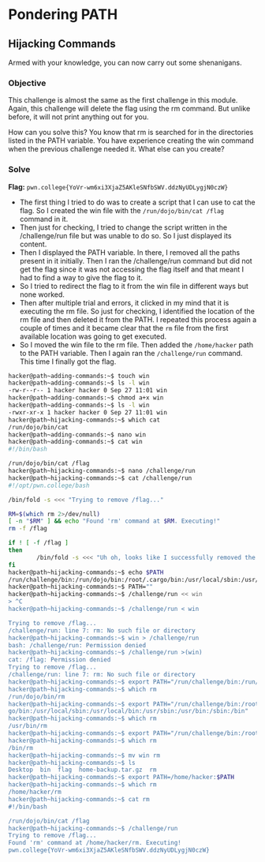 # Pondering PATH

## Hijacking Commands
Armed with your knowledge, you can now carry out some shenanigans.

### Objective
This challenge is almost the same as the first challenge in this module. Again, this challenge will delete the flag using the rm command. But unlike before, it will not print anything out for you.

How can you solve this? You know that rm is searched for in the directories listed in the PATH variable. You have experience creating the win command when the previous challenge needed it. What else can you create?

### Solve
**Flag:** `pwn.college{YoVr-wm6xi3XjaZ5AKleSNfbSWV.ddzNyUDLygjN0czW}`

- The first thing I tried to do was to create a script that I can use to cat the flag. So I created the win file with the `/run/dojo/bin/cat /flag` command in it. 
- Then just for checking, I tried to change the script written in the /challenge/run file but was unable to do so. So I just displayed its content.
- Then I displayed the PATH variable. In there, I removed all the paths present in it initially. Then I ran the /challenge/run command but did not get the flag since it was not accessing the flag itself and that meant I had to find a way to give the flag to it.
- So I tried to redirect the flag to it from the win file in different ways but none worked. 
- Then after multiple trial and errors, it clicked in my mind that it is executing the rm file. So just for checking, I identified the location of the rm file and then deleted it from the PATH. I repeated this process again a couple of times and it became clear that the `rm` file from the first available location was going to get executed.
- So I moved the win file to the rm file. Then added the `/home/hacker` path to the PATH variable. Then I again ran the `/challenge/run` command. This time I finally got the flag.

```bash
hacker@path~adding-commands:~$ touch win
hacker@path~adding-commands:~$ ls -l win
-rw-r--r-- 1 hacker hacker 0 Sep 27 11:01 win
hacker@path~adding-commands:~$ chmod a+x win
hacker@path~adding-commands:~$ ls -l win
-rwxr-xr-x 1 hacker hacker 0 Sep 27 11:01 win
hacker@path~hijacking-commands:~$ which cat
/run/dojo/bin/cat
hacker@path~adding-commands:~$ nano win
hacker@path~adding-commands:~$ cat win
#!/bin/bash

/run/dojo/bin/cat /flag
hacker@path~hijacking-commands:~$ nano /challenge/run
hacker@path~hijacking-commands:~$ cat /challenge/run
#!/opt/pwn.college/bash

/bin/fold -s <<< "Trying to remove /flag..."

RM=$(which rm 2>/dev/null)
[ -n "$RM" ] && echo "Found 'rm' command at $RM. Executing!"
rm -f /flag

if ! [ -f /flag ]
then
        /bin/fold -s <<< "Uh oh, looks like I successfully removed the flag! That means you did not properly set PATH to keep me from finding 'rm'. Since the flag is gone, you will need to re-launch the challenge from the module page! Better luck next time."
fi
hacker@path~hijacking-commands:~$ echo $PATH
/run/challenge/bin:/run/dojo/bin:/root/.cargo/bin:/usr/local/sbin:/usr/local/bin:/usr/sbin:/usr/bin:/sbin:/bin
hacker@path~hijacking-commands:~$ PATH=""
hacker@path~hijacking-commands:~$ /challenge/run << win
> ^C
hacker@path~hijacking-commands:~$ /challenge/run < win

Trying to remove /flag...
/challenge/run: line 7: rm: No such file or directory
hacker@path~hijacking-commands:~$ win > /challenge/run
bash: /challenge/run: Permission denied
hacker@path~hijacking-commands:~$ /challenge/run >(win)
cat: /flag: Permission denied
Trying to remove /flag...
/challenge/run: line 7: rm: No such file or directory
hacker@path~hijacking-commands:~$ export PATH="/run/challenge/bin:/run/dojo/bin:/root/.cargo/bin:/usr/local/sbin:/usr/local/bin:/usr/sbin:/usr/bin:/sbin:/bin"
hacker@path~hijacking-commands:~$ which rm
/run/dojo/bin/rm
hacker@path~hijacking-commands:~$ export PATH="/run/challenge/bin:/root/.car
go/bin:/usr/local/sbin:/usr/local/bin:/usr/sbin:/usr/bin:/sbin:/bin"
hacker@path~hijacking-commands:~$ which rm
/usr/bin/rm
hacker@path~hijacking-commands:~$ export PATH="/run/challenge/bin:/root/.cargo/bin:/usr/local/sbin:/usr/local/bin:/usr/sbin:/sbin:/bin"
hacker@path~hijacking-commands:~$ which rm
/bin/rm
hacker@path~hijacking-commands:~$ mv win rm
hacker@path~hijacking-commands:~$ ls
Desktop  bin  flag  home-backup.tar.gz  rm
hacker@path~hijacking-commands:~$ export PATH=/home/hacker:$PATH
hacker@path~hijacking-commands:~$ which rm
/home/hacker/rm
hacker@path~hijacking-commands:~$ cat rm
#!/bin/bash

/run/dojo/bin/cat /flag
hacker@path~hijacking-commands:~$ /challenge/run
Trying to remove /flag...
Found 'rm' command at /home/hacker/rm. Executing!
pwn.college{YoVr-wm6xi3XjaZ5AKleSNfbSWV.ddzNyUDLygjN0czW}
```